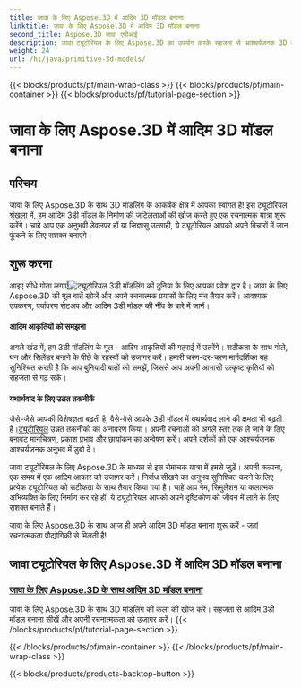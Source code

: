 ```yaml
---
title: जावा के लिए Aspose.3D में आदिम 3D मॉडल बनाना
linktitle: जावा के लिए Aspose.3D में आदिम 3D मॉडल बनाना
second_title: Aspose.3D जावा एपीआई
description: जावा ट्यूटोरियल के लिए Aspose.3D का उपयोग करके सहजता से आश्चर्यजनक 3D मॉडल तैयार करें। आदिम 3डी मॉडल बनाने पर चरण-दर-चरण मार्गदर्शिकाओं के साथ अपनी रचनात्मकता को उजागर करें।
weight: 24
url: /hi/java/primitive-3d-models/
---
```


{{< blocks/products/pf/main-wrap-class >}}
{{< blocks/products/pf/main-container >}}
{{< blocks/products/pf/tutorial-page-section >}}

# जावा के लिए Aspose.3D में आदिम 3D मॉडल बनाना



## परिचय

जावा के लिए Aspose.3D के साथ 3D मॉडलिंग के आकर्षक क्षेत्र में आपका स्वागत है! इस ट्यूटोरियल श्रृंखला में, हम आदिम 3डी मॉडल के निर्माण की जटिलताओं की खोज करते हुए एक रचनात्मक यात्रा शुरू करेंगे। चाहे आप एक अनुभवी डेवलपर हों या जिज्ञासु उत्साही, ये ट्यूटोरियल आपको अपने विचारों में जान फूंकने के लिए सशक्त बनाएंगे।

## शुरू करना

 आइए सीधे गोता लगाएँ![ट्यूटोरियल](./building-primitive-3d-models/) 3डी मॉडलिंग की दुनिया के लिए आपका प्रवेश द्वार है। जावा के लिए Aspose.3D की मूल बातें खोजें और अपने रचनात्मक प्रयासों के लिए मंच तैयार करें। आवश्यक उपकरण, पर्यावरण सेटअप और आदिम 3डी मॉडल की नींव के बारे में जानें।

#### आदिम आकृतियों को समझना

अगले खंड में, हम 3डी मॉडलिंग के मूल - आदिम आकृतियों की गहराई में उतरेंगे। सटीकता के साथ गोले, घन और सिलेंडर बनाने के पीछे के रहस्यों को उजागर करें। हमारी चरण-दर-चरण मार्गदर्शिका यह सुनिश्चित करती है कि आप बुनियादी बातों को समझें, जिससे आप अपनी आभासी उत्कृष्ट कृतियों को सहजता से गढ़ सकें।

#### यथार्थवाद के लिए उन्नत तकनीकें

जैसे-जैसे आपकी विशेषज्ञता बढ़ती है, वैसे-वैसे आपके 3डी मॉडल में यथार्थवाद लाने की क्षमता भी बढ़ती है।[ट्यूटोरियल](./building-primitive-3d-models/) उन्नत तकनीकों का अनावरण किया। अपनी रचनाओं को अगले स्तर तक ले जाने के लिए बनावट मानचित्रण, प्रकाश प्रभाव और छायांकन का अन्वेषण करें। अपने दर्शकों को एक आश्चर्यजनक आश्चर्यजनक अनुभव में डुबो दें।

जावा ट्यूटोरियल के लिए Aspose.3D के माध्यम से इस रोमांचक यात्रा में हमसे जुड़ें। अपनी कल्पना, एक समय में एक आदिम आकार को उजागर करें। निर्बाध सीखने का अनुभव सुनिश्चित करने के लिए प्रत्येक ट्यूटोरियल को सटीकता के साथ तैयार किया गया है। चाहे आप गेम, सिमुलेशन या कलात्मक अभिव्यक्ति के लिए निर्माण कर रहे हों, ये ट्यूटोरियल आपको अपने दृष्टिकोण को जीवन में लाने के लिए सशक्त बनाते हैं।

जावा के लिए Aspose.3D के साथ आज ही अपने आदिम 3D मॉडल बनाना शुरू करें - जहां रचनात्मकता प्रौद्योगिकी से मिलती है!
## जावा ट्यूटोरियल के लिए Aspose.3D में आदिम 3D मॉडल बनाना
### [जावा के लिए Aspose.3D के साथ आदिम 3D मॉडल बनाना](./building-primitive-3d-models/)
जावा के लिए Aspose.3D के साथ 3D मॉडलिंग की कला की खोज करें। सहजता से आदिम 3डी मॉडल बनाना सीखें और अपनी रचनात्मकता को उजागर करें।
{{< /blocks/products/pf/tutorial-page-section >}}

{{< /blocks/products/pf/main-container >}}
{{< /blocks/products/pf/main-wrap-class >}}

{{< blocks/products/products-backtop-button >}}
